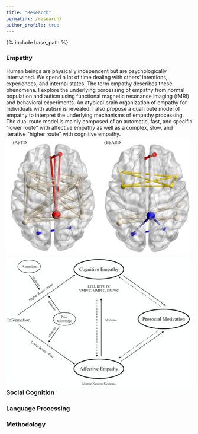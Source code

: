 ```yaml
---
title: "Research"
permalink: /research/
author_profile: true
---
```


{% include base_path %}

### Empathy
Human beings are physically independent but are psychologically intertwined. We spend a lot of time dealing with others’ intentions, experiences, and internal states. The term empathy describes these phenomena. I explore the underlying porcessing of empathy from normal population and autism using functional magnetic resonance imaging (fMRI) and behavioral experiments. An atypical brain organization of empathy for individuals with autism is revealed. I also propose a dual route model of empathy to interpret the underlying mechanisms of empathy processing. The dual route model is mainly composed of an automatic, fast, and specific “lower route” with affective empathy as well as a complex, slow, and iterative “higher route” with cognitive empathy.
<img src="/images/empathy1.png" alt="Drawing" style="width: 500px;float: right;margin: 5px" hspace="10px"/>
<img src="/images/empathy2.png" alt="Drawing" style="width: 500px;float: right;margin: 5px" hspace="10px"/>

### Social Cognition

### Language Processing

### Methodology


